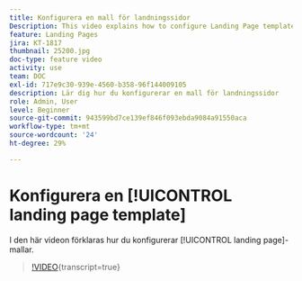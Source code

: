 ```yaml
---
title: Konfigurera en mall för landningssidor
Description: This video explains how to configure Landing Page templates in Adobe Campaign Standard.
feature: Landing Pages
jira: KT-1817
thumbnail: 25200.jpg
doc-type: feature video
activity: use
team: DOC
exl-id: 717e9c30-939e-4560-b358-96f144009105
description: Lär dig hur du konfigurerar en mall för landningssidor
role: Admin, User
level: Beginner
source-git-commit: 943599bd7ce139ef846f093ebda9084a91550aca
workflow-type: tm+mt
source-wordcount: '24'
ht-degree: 29%

---
```


# Konfigurera en [!UICONTROL landing page template]

I den här videon förklaras hur du konfigurerar [!UICONTROL landing page]-mallar.

>[!VIDEO](https://video.tv.adobe.com/v/25200/?learn=on){transcript=true}
